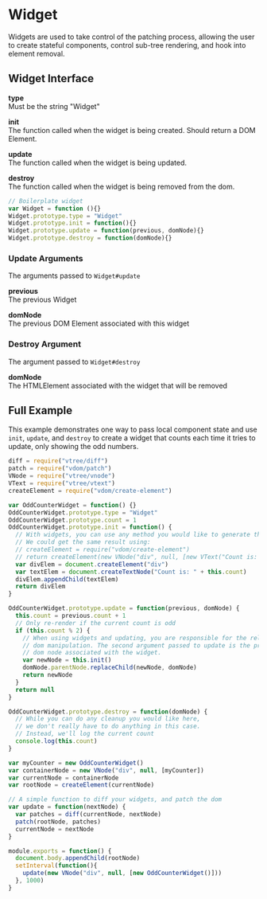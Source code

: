 # Widget
Widgets are used to take control of the patching process, allowing the user to create stateful components, control sub-tree rendering, and hook into element removal.

## Widget Interface
**type**  
Must be the string "Widget"

**init**  
The function called when the widget is being created. Should return a DOM Element.

**update**  
The function called when the widget is being updated.

**destroy**  
The function called when the widget is being removed from the dom.

```javascript
// Boilerplate widget
var Widget = function (){}
Widget.prototype.type = "Widget"
Widget.prototype.init = function(){}
Widget.prototype.update = function(previous, domNode){}
Widget.prototype.destroy = function(domNode){}
```

### Update Arguments
The arguments passed to `Widget#update`

**previous**  
The previous Widget

**domNode**  
The previous DOM Element associated with this widget

### Destroy Argument
The argument passed to `Widget#destroy`

**domNode**  
The HTMLElement associated with the widget that will be removed

## Full Example
This example demonstrates one way to pass local component state and use `init`, `update`, and `destroy` to create a widget that counts each time it tries to update, only showing the odd numbers.

```javascript
diff = require("vtree/diff")
patch = require("vdom/patch")
VNode = require("vtree/vnode")
VText = require("vtree/vtext")
createElement = require("vdom/create-element")

var OddCounterWidget = function() {}
OddCounterWidget.prototype.type = "Widget"
OddCounterWidget.prototype.count = 1
OddCounterWidget.prototype.init = function() {
  // With widgets, you can use any method you would like to generate the DOM Elements.
  // We could get the same result using:
  // createElement = require("vdom/create-element")
  // return createElement(new VNode("div", null, [new VText("Count is: " + this.count)]))
  var divElem = document.createElement("div")
  var textElem = document.createTextNode("Count is: " + this.count)
  divElem.appendChild(textElem)
  return divElem
}

OddCounterWidget.prototype.update = function(previous, domNode) {
  this.count = previous.count + 1
  // Only re-render if the current count is odd
  if (this.count % 2) {
    // When using widgets and updating, you are responsible for the relevant
    // dom manipulation. The second argument passed to update is the previous
    // dom node associated with the widget.
    var newNode = this.init()
    domNode.parentNode.replaceChild(newNode, domNode)
    return newNode
  }
  return null
}

OddCounterWidget.prototype.destroy = function(domNode) {
  // While you can do any cleanup you would like here,
  // we don't really have to do anything in this case.
  // Instead, we'll log the current count
  console.log(this.count)
}

var myCounter = new OddCounterWidget()
var containerNode = new VNode("div", null, [myCounter])
var currentNode = containerNode
var rootNode = createElement(currentNode)

// A simple function to diff your widgets, and patch the dom
var update = function(nextNode) {
  var patches = diff(currentNode, nextNode)
  patch(rootNode, patches)
  currentNode = nextNode
}

module.exports = function() {
  document.body.appendChild(rootNode)
  setInterval(function(){
    update(new VNode("div", null, [new OddCounterWidget()]))
  }, 1000)
}
```
